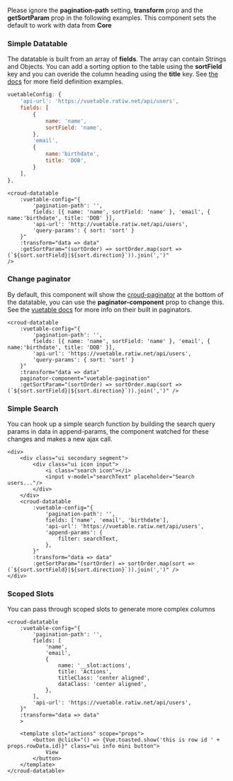 Please ignore the **pagination-path** setting, **transform** prop and the **getSortParam** prop in the following examples. This component sets the default to work with data from **Core**
### Simple Datatable
The datatable is built from an array of **fields**. The array can contain Strings and Objects. You can add a sorting option to the table using the **sortField** key and you can overide the column heading using the **title** key. See [the docs](https://ratiw.github.io/vuetable-2/#/Fields-Definition) for more field definition examples.

```js static
vuetableConfig: {
    'api-url': 'https://vuetable.ratiw.net/api/users',
    fields: [
        {
            name: 'name',
            sortField: 'name',
        },
        'email',
        {
            name:'birthdate',
            title: 'DOB',
        }
    ],
},
```

    <croud-datatable
        :vuetable-config="{
            'pagination-path': '',
            fields: [{ name: 'name', sortField: 'name' }, 'email', { name:'birthdate', title: 'DOB' }],
            'api-url': 'http://vuetable.ratiw.net/api/users',
            'query-params': { sort: 'sort' }
        }"
        :transform="data => data"
        :getSortParam="(sortOrder) => sortOrder.map(sort => (`${sort.sortField}|${sort.direction}`)).join(',')"
    />

### Change paginator
By default, this component will show the [croud-paginator](#croud-paginator) at the bottom of the datatable, you can use the **paginator-component** prop to change this. See the [vuetable docs](https://ratiw.github.io/vuetable-2/#/Pagination?id=vuetablepagination) for more info on their built in paginators.

    <croud-datatable
        :vuetable-config="{
            'pagination-path': '',
            fields: [{ name: 'name', sortField: 'name' }, 'email', { name:'birthdate', title: 'DOB' }],
            'api-url': 'https://vuetable.ratiw.net/api/users',
            'query-params': { sort: 'sort' }
        }"
        :transform="data => data"
        paginator-component="vuetable-pagination"
        :getSortParam="(sortOrder) => sortOrder.map(sort => (`${sort.sortField}|${sort.direction}`)).join(',')" />

### Simple Search
You can hook up a simple search function by building the search query params in data in append-params, the component watched for these changes and makes a new ajax call.

    <div>
        <div class="ui secondary segment">
            <div class="ui icon input">
                <i class="search icon"></i>
                <input v-model="searchText" placeholder="Search users..."/>
            </div>
        </div>
        <croud-datatable
            :vuetable-config="{
                'pagination-path': '',
                fields: ['name', 'email', 'birthdate'],
                'api-url': 'https://vuetable.ratiw.net/api/users',
                'append-params': {
                    filter: searchText,
                },
            }"
            :transform="data => data"
            :getSortParam="(sortOrder) => sortOrder.map(sort => (`${sort.sortField}|${sort.direction}`)).join(',')" />
    </div>

### Scoped Slots

You can pass through scoped slots to generate more complex columns

    <croud-datatable
        :vuetable-config="{
            'pagination-path': '',
            fields: [
                'name',
                'email',
                {
                    name: '__slot:actions',
                    title: 'Actions',
                    titleClass: 'center aligned',
                    dataClass: 'center aligned',
                },
            ],
            'api-url': 'https://vuetable.ratiw.net/api/users',
        }"
        :transform="data => data"
        >

        <template slot="actions" scope="props">
            <button @click="() => {Vue.toasted.show('this is row id ' + props.rowData.id)}" class="ui info mini button">
                View
            </button>
        </template>
    </croud-datatable>
